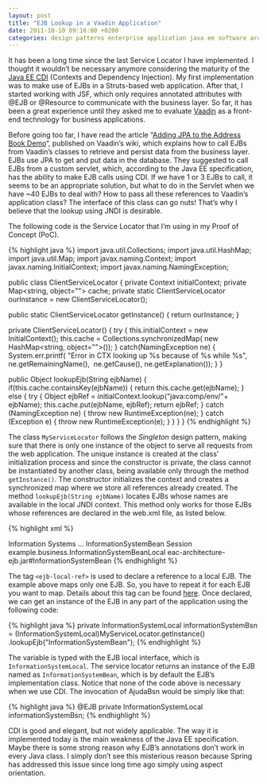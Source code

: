```yaml
---
layout: post
title: "EJB Lookup in a Vaadin Application"
date: 2011-10-10 09:16:00 +0200
categories: design patterns enterprise application java ee software architecture
---
```


It has been a long time since the last Service Locator I have implemented. I thought it wouldn’t be necessary anymore considering the maturity of the <a href="http://download.oracle.com/javaee/6/tutorial/doc/gjbnr.html">Java EE CDI</a> (Contexts and Dependency Injection). My first implementation was to make use of EJBs in a Struts-based web application. After that, I started working with JSF, which only requires annotated attributes with @EJB or @Resource to communicate with the business layer. So far, it has been a great experience until they asked me to evaluate <a href="http://www.vaadin.com/">Vaadin</a> as a front-end technology for business applications.

Before going too far, I have read the article “<a href="https://vaadin.com/wiki/-/wiki/Main/Adding%20JPA%20to%20the%20Address%20Book%20Demo">Adding JPA to the Address Book Demo</a>“, published on Vaadin’s wiki, which explains how to call EJBs from Vaadin’s classes to retrieve and persist data from the business layer. EJBs use JPA to get and put data in the database. They suggested to call EJBs from a custom servlet, which, according to the Java EE specification, has the ability to make EJB calls using CDI. If we have 1 or 3 EJBs to call, it seems to be an appropriate solution, but what to do in the Servlet when we have ~40 EJBs to deal with? How to pass all these references to Vaadin’s application class? The interface of this class can go nuts! That’s why I believe that the lookup using JNDI is desirable.

The following code is the Service Locator that I’m using in my Proof of Concept (PoC).

{% highlight java %}
import java.util.Collections;
import java.util.HashMap;
import java.util.Map;
import javax.naming.Context;
import javax.naming.InitialContext;
import javax.naming.NamingException;

public class ClientServiceLocator {
  private Context initialContext;
  private Map<string, object=""> cache;
  private static ClientServiceLocator ourInstance =
      new ClientServiceLocator();

  public static ClientServiceLocator getInstance() {
    return ourInstance;
  }

  private ClientServiceLocator() {
    try {
      this.initialContext = new InitialContext();
      this.cache = Collections.synchronizedMap(
          new HashMap<string, object="">());
    } catch(NamingException ne) {
      System.err.printf(
          "Error in CTX looking up %s because of %s while %s",
          ne.getRemainingName(), 
          ne.getCause(),
          ne.getExplanation());
    }
  }

  public Object lookupEjb(String ejbName) {
    if(this.cache.containsKey(ejbName)) {
      return this.cache.get(ejbName);
    }
    else {
      try {
        Object ejbRef = initialContext.lookup("java:comp/env/"+ ejbName);
        this.cache.put(ejbName, ejbRef);
        return ejbRef;
      } catch (NamingException ne) {
        throw new RuntimeException(ne);
      } catch (Exception e) {
        throw new RuntimeException(e);
      }
    }
  }
}
{% endhighlight %}

The class `MyServiceLocator` follows the _Singleton_ design pattern, making sure that there is only one instance of the object to serve all requests from the web application. The unique instance is created at the class’ initialization process and since the constructor is private, the class cannot be instantiated by another class, being available only through the method `getInstance()`. The constructor initializes the context and creates a synchronized map where we store all references already created. The method `lookupEjb(String ejbName)` locates EJBs whose names are available in the local JNDI context. This method only works for those EJBs whose references are declared in the web.xml file, as listed below.

{% highlight xml %}
<web-app version=”2.5″
    xmlns:xsi="http://www.w3.org/2001/XMLSchema-instance"
    xmlns="http://java.sun.com/xml/ns/javaee"
    xsi:schemalocation="http://java.sun.com/xml/ns/javaee http://java.sun.com/xml/ns/javaee/web-app_2_5.xsd">

  <display-name>Information Systems</display-name>
  ...
  <ejb-local-ref>
    <ejb-ref-name>InformationSystemBean</ejb-ref-name>
    <ejb-ref-type>Session</ejb-ref-type>
    <local>example.business.InformationSystemBeanLocal</local>
    <ejb-link>eac-architecture-ejb.jar#InformationSystemBean</ejb-link>
  </ejb-local-ref>
</web-app>
{% endhighlight %}

The tag `<ejb-local-ref>` is used to declare a reference to a local EJB. The example above maps only one EJB. So, you have to repeat it for each EJB you want to map. Details about this tag can be found [here](http://download.oracle.com/docs/cd/E13222_01/wls/docs81/webapp/web_xml.html#1013984). Once declared, we can get an instance of the EJB in any part of the application using the following code:

{% highlight java %}
private InformationSystemLocal informationSystemBsn =
    (InformationSystemLocal)MyServiceLocator.getInstance()
        .lookupEjb("InformationSystemBean");
{% endhighlight %}

The variable is typed with the EJB local interface, which is `InformationSystemLocal`. The service locator returns an instance of the EJB named as `InformationSystemBean`, which is by default the EJB’s implementation class. Notice that none of the code above is necessary when we use CDI. The invocation of AjudaBsn would be simply like that:

{% highlight java %}
@EJB
private InformationSystemLocal informationSystemBsn;
{% endhighlight %}

CDI is good and elegant, but not widely applicable. The way it is implemented today is the main weakness of the Java EE specification. Maybe there is some strong reason why EJB’s annotations don’t work in every Java class. I simply don’t see this misterious reason because Spring has addressed this issue since long time ago simply using aspect orientation.
